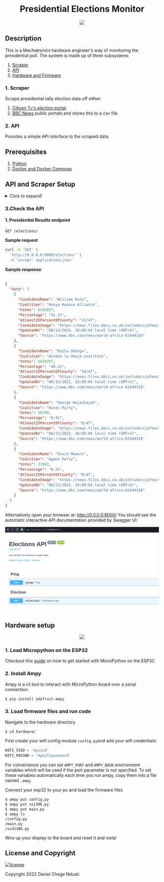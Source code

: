 <h1 align="center"> Presidential Elections Monitor </h1>
<p align="center">
    <img src="images/demo.gif">
</p>

## <b>Description</b>
This is a Mechatronics hardware engineer's way of monitoring the presidential poll. The system is made up of three subsystems
1. [Scraper](scraper/)
2. [API](api/)
3. [Hardware and Firmware](hardware/README.md)
### 1. Scraper
Scrape presidential tally election data off either:
1. [Citizen Tv's election portal](https://elections.citizen.digital/). 
2. [BBC News](https://www.bbc.com/news/world-africa-62444316)
public portals and stores this to a csv file.

### 2. API
Provides a simple API interface to the scraped data. 

## <b>Prerequisites</b>
1. [Python](https://www.python.org/downloads/)
2. [Docker and Docker Compose](https://docs.docker.com/get-docker/)

## <b>API and Scraper Setup</b>
<details>
<summary>Click to expand!</summary>

### Clone the repository
```bash
$ git clone https://github.com/DanNduati/Elections_watch.git
$ cd Elections_watch/
```
### 1. Local Installation
#### Install dependencies
Create a python virtual environment activate it and install dependencies
```bash
$ python3 -m venv venv
$ source venv/bin/activate
$ pip install -r requirements.txt
```
#### Schedule the scraper
> :warning: The cron service is only available for **Unix-based systems** checkout the Windows OS equivalent to a cron job called a [scheduled task](https://active-directory-wp.com/docs/Usage/How_to_add_a_cron_job_on_Windows/Scheduled_tasks_and_cron_jobs_on_Windows/)

Schedule the scraper to run every `n`th duration with cron. In my case i ran the scraper every 15 minutes by adding the following to your crontab file:
```bash
*/15 * * * * <path to your virtual environment python executable> <path to the scraper script>
```
#### Run the API server
```bash
$ uvicorn api.main:app
```

### 2. Docker
Alternatively you could setup the API with docker:
#### Schedule the scraper
Schedule the scraper to run at your preferred duration as described in the local installation section.

#### Build and run the API with Docker Compose
```bash
$ docker compose up -d --build
```
</details>


### 3.Check the API
#### 1. <b>Presidential Results endpoint</b>
```http
GET /elections/
```
__Sample request__
```bash
curl -X 'GET' \
  'http://0.0.0.0:8000/election/' \
  -H 'accept: application/json'
```
__Sample response__
```json

{
  "data": [
    {
      "CandidateName": "William Ruto",
      "Coalition": "Kenya Kwanza Alliance",
      "Votes": 6395857,
      "Percentage": "51.1%",
      "Atleast25PercentOfCounty": "21/47",
      "CandidateImage": "https://news.files.bbci.co.uk/include/vjafeast/642-kenya-presidential-elections-results/assets/app-project-assets/img/candidates/kka.png",
      "UpdatedAt": "08/13/2022, 18:09:04 local time (GMT+3)",
      "Source": "https://www.bbc.com/news/world-africa-62444316"
    },
    {
      "CandidateName": "Raila Odinga",
      "Coalition": "Azimio la Umoja coalition",
      "Votes": 6026207,
      "Percentage": "48.2%",
      "Atleast25PercentOfCounty": "19/47",
      "CandidateImage": "https://news.files.bbci.co.uk/include/vjafeast/642-kenya-presidential-elections-results/assets/app-project-assets/img/candidates/alu.png",
      "UpdatedAt": "08/13/2022, 18:09:04 local time (GMT+3)",
      "Source": "https://www.bbc.com/news/world-africa-62444316"
    },
    {
      "CandidateName": "George Wajackoyah",
      "Coalition": "Roots Party",
      "Votes": 56700,
      "Percentage": "0.5%",
      "Atleast25PercentOfCounty": "0/47",
      "CandidateImage": "https://news.files.bbci.co.uk/include/vjafeast/642-kenya-presidential-elections-results/assets/app-project-assets/img/candidates/roots.png",
      "UpdatedAt": "08/13/2022, 18:09:04 local time (GMT+3)",
      "Source": "https://www.bbc.com/news/world-africa-62444316"
    },
    {
      "CandidateName": "David Mwaure",
      "Coalition": "Agano Party",
      "Votes": 27802,
      "Percentage": "0.2%",
      "Atleast25PercentOfCounty": "0/47",
      "CandidateImage": "https://news.files.bbci.co.uk/include/vjafeast/642-kenya-presidential-elections-results/assets/app-project-assets/img/candidates/agano.png",
      "UpdatedAt": "08/13/2022, 18:09:04 local time (GMT+3)",
      "Source": "https://www.bbc.com/news/world-africa-62444316"
    }
  ]
}
```
Alternatively open your browser at: http://0.0.0.0:8000/
You should see the automatic interactive API documentation provided by Swagger UI:
<p align="center">
    <img src="images/swagger_docs.png">
</p>

## <b>Hardware setup</b>

<p align="center">
    <img height=300 src="images/hw_1.jpg">
</p>

### 1. Load Micropython on the ESP32
Checkout this [guide](https://docs.micropython.org/en/latest/esp32/tutorial/intro.html) on how to get started with MicroPython on the ESP32
### 2. Install Ampy
Ampy is a cli tool to interact with MicroPython board over a serial connection.
```bash
$ pip install adafruit-ampy
```
### 3. Load firmware files and run code
Navigate to the hardware directory
```
$ cd hardware/
```
First create your wifi config module `config.py`and add your wifi credentials:

```python
WIFI_SSID = 'myssid'
WIFI_PASSWD = 'mywifipassword'
```
For convenience you can set `AMPY_PORT` and `AMPY_BAUD` environment variables which will be used if the port parameter is not specified. To set these variables automatically each time you run ampy, copy them into a file named `.ampy`

Connect your esp32 to your pc and load the firmware files
```
$ ampy put config.py
$ ampy put ss1306.py
$ ampy put main.py
$ ampy ls
/config.py
/main.py
/ssd1306.py
```
Wire up your display to the board and reset it and viola!
## <b>License and Copyright</b>
[![license](https://img.shields.io/github/license/mashape/apistatus.svg?style=for-the-badge)](LICENSE)

Copyright 2022 Daniel Chege Nduati
